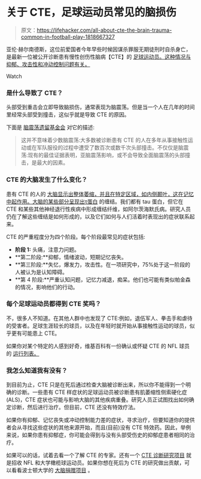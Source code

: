 # 关于 CTE，足球运动员常见的脑损伤

> 原文：<https://lifehacker.com/all-about-cte-the-brain-trauma-common-in-football-play-1818667327>

亚伦·赫尔南德斯，这位前爱国者今年早些时候因谋杀罪服无期徒刑时自杀身亡，是最新一位被公开诊断患有慢性创伤性脑病【CTE】的 [足球运动员。这种情况与抑郁、攻击性和冲动控制问题有关。](https://deadspin.com/aaron-hernandez-found-to-have-had-cte-1818632237) 

Watch

### 是什么导致了 CTE？

头部受到重击会立即导致脑损伤，通常表现为脑震荡。但是当一个人在几年的时间里经常头部受到撞击，这似乎就是导致 CTE 的原因。

下面是 [脑震荡遗留基金会](https://concussionfoundation.org/CTE-resources/what-is-CTE) 对它的描述:

> 这并不意味着少数脑震荡:大多数被诊断患有 CTE 的人在多年从事接触性运动或在军队服役的过程中遭受了数百次或数千次头部撞击。不仅仅是脑震荡:现有的最佳证据表明，亚脑震荡影响，或不会导致全面脑震荡的头部撞击，是最大的因素。

### CTE 的大脑发生了什么变化？

患有 CTE 的人的 [大脑显示出整体萎缩，并且在特定区域，如内侧颞叶，这在记忆中起作用。大脑的某些部分呈现出](http://www.bu.edu/cte/files/2009/10/McKee-2012-Spectrum-of-CTE1.pdf)[τ蛋白](https://en.wikipedia.org/wiki/Tau_protein) 的缠结。我们都有 tau 蛋白，但它在 CTE 和某些其他神经退行性疾病中形成缠结纤维，如阿尔茨海默氏病。研究人员仍在了解这些缠结是如何形成的，以及它们如何与人们活着时表现出的症状联系起来。

CTE 的严重程度分为四个阶段。每个阶段最常见的症状包括:

*   **阶段 1:** 头痛，注意力问题。
*   **第二阶段:**抑郁，情绪波动，短期记忆丧失。
*   **第三阶段:**失忆，爆发力，攻击性。在一项研究中，75%处于这一阶段的人被认为是认知障碍。
*   **第 4 阶段:**严重认知问题，记忆力减退，痴呆。他们也可能有类似帕金森的情况，影响他们的行动。

### 每个足球运动员都得到 CTE 奖吗？

不，很多人不知道。在其他人群中也发现了 CTE:例如，退伍军人、拳击手和虐待的受害者。足球生涯较长的球员，以及在年轻时就开始从事接触性运动的球员，似乎更有可能患上 CTE。

如果你对某个特定的人感到好奇，维基百科有一份确认或怀疑 CTE 的 NFL 球员的 [运行列表。](https://en.wikipedia.org/wiki/List_of_NFL_players_with_chronic_traumatic_encephalopathy)

### 我怎么知道我有没有？

到目前为止，CTE 只是在死后通过检查大脑被诊断出来，所以你不能得到一个明确的诊断。一些患有 CTE 样症状的足球运动员被诊断患有肌萎缩性侧索硬化症(ALS)，CTE 症状也可能与影响大脑的其他疾病重叠。研究人员正试图找出如何确定诊断，然后进行治疗。但目前，CTE 还没有特效疗法。

如果你有抑郁、记忆丧失或冲动控制能力差的症状，寻求治疗，但要知道你的提供者会从寻找这些症状的其他来源开始，而且(目前)没有 CTE 特效药。因此，举例来说，如果你患有抑郁症，你可能会得到与没有头部受伤史的抑郁症患者相同的治疗。

如果可以的话，试着去看一个了解 CTE 的专家。还有一个 [CTE 诊断研究项目](https://diagnosecte.com/) 就是招收 NFL 和大学橄榄球运动员。如果你想在死后为 CTE 的研究做出贡献，可以看看波士顿大学的 [大脑捐赠项目](http://www.bu.edu/cte/brain-donation-registry/) 。